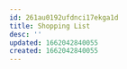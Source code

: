 ```yaml
---
id: 261au0192ufdnci17ekga1d
title: Shopping List
desc: ''
updated: 1662042840055
created: 1662042840055
---
```

